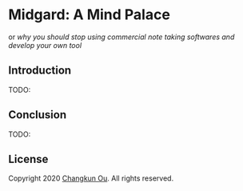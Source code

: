 # Midgard: A Mind Palace

or _why you should stop using commercial note taking softwares and develop
your own tool_

## Introduction

TODO:

## Conclusion

TODO:

## License

Copyright 2020 [Changkun Ou](https://changkun.de). All rights reserved.